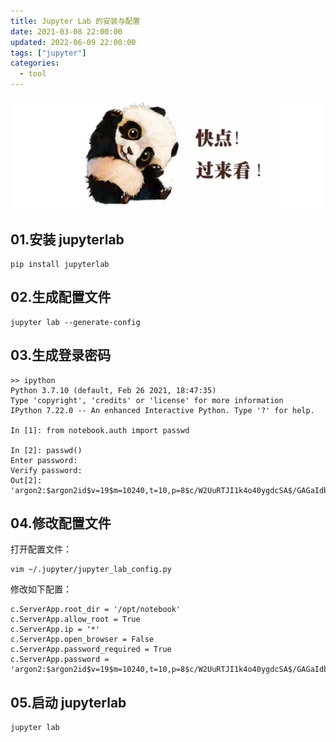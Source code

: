 ```yaml
---
title: Jupyter Lab 的安装与配置
date: 2021-03-08 22:00:00
updated: 2022-06-09 22:00:00
tags: ["jupyter"]
categories:
  - tool
---
```


![](https://raw.githubusercontent.com/zhoulii/figure-bed/main/fig/panda-banner-1.png)

<!-- more -->

## 01.安装 jupyterlab

```shell
pip install jupyterlab
```

## 02.生成配置文件

```shell
jupyter lab --generate-config
```

## 03.生成登录密码

```shell
>> ipython
Python 3.7.10 (default, Feb 26 2021, 18:47:35)
Type 'copyright', 'credits' or 'license' for more information
IPython 7.22.0 -- An enhanced Interactive Python. Type '?' for help.

In [1]: from notebook.auth import passwd

In [2]: passwd()
Enter password:
Verify password:
Out[2]: 'argon2:$argon2id$v=19$m=10240,t=10,p=8$c/W2UuRTJI1k4o40ygdcSA$/GAGaIdbluH45S2LWbrMOA'
```

## 04.修改配置文件

打开配置文件：

```shell
vim ~/.jupyter/jupyter_lab_config.py
```

修改如下配置：

```shell
c.ServerApp.root_dir = '/opt/notebook'
c.ServerApp.allow_root = True
c.ServerApp.ip = '*'
c.ServerApp.open_browser = False
c.ServerApp.password_required = True
c.ServerApp.password = 'argon2:$argon2id$v=19$m=10240,t=10,p=8$c/W2UuRTJI1k4o40ygdcSA$/GAGaIdbluH45S2LWbrMOA'
```

## 05.启动 jupyterlab

```shell
jupyter lab
```
